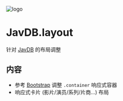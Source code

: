 ![logo](https://s1.ax1x.com/2022/04/01/q5lzYn.png "JavPack")

# JavDB.layout

针对 [JavDB](https://javdb.com/) 的布局调整

## 内容

- 参考 [Bootstrap](https://getbootstrap.com/docs/5.3/layout/containers/) 调整 `.container` 响应式容器
- 响应式卡片 (影片/演员/系列/片商...) 布局

